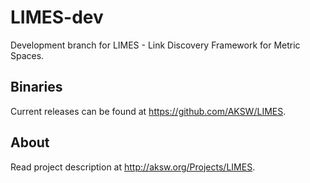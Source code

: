 # LIMES-dev
Development branch for LIMES - Link Discovery Framework for Metric Spaces.

## Binaries
Current releases can be found at https://github.com/AKSW/LIMES.

## About
Read project description at http://aksw.org/Projects/LIMES.
